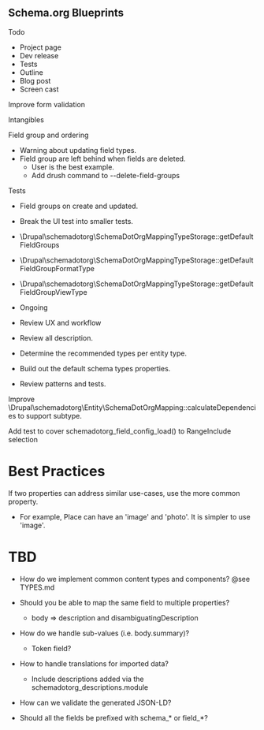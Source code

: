 Schema.org Blueprints
---------------------

Todo
- Project page
- Dev release
- Tests
- Outline
- Blog post
- Screen cast

Improve form validation

Intangibles

Field group and ordering

- Warning about updating field types.
- Field group are left behind when fields are deleted.
  - User is the best example.
  - Add drush command to --delete-field-groups

Tests
- Field groups on create and updated.
- Break the UI test into smaller tests.
- \Drupal\schemadotorg\SchemaDotOrgMappingTypeStorage::getDefaultFieldGroups
- \Drupal\schemadotorg\SchemaDotOrgMappingTypeStorage::getDefaultFieldGroupFormatType
- \Drupal\schemadotorg\SchemaDotOrgMappingTypeStorage::getDefaultFieldGroupViewType

- Ongoing
- Review UX and workflow
- Review all description.
- Determine the recommended types per entity type.
- Build out the default schema types properties.
- Review patterns and tests.

Improve \Drupal\schemadotorg\Entity\SchemaDotOrgMapping::calculateDependencies
to support subtype.

Add test to cover schemadotorg_field_config_load() to RangeInclude selection

# Best Practices

If two properties can address similar use-cases, use the more common property.
- For example, Place can have an 'image' and 'photo'.
  It is simpler to use 'image'.

# TBD

- How do we implement common content types and components? @see TYPES.md

- Should you be able to map the same field to multiple properties?
  - body => description and disambiguatingDescription

- How do we handle sub-values (i.e. body.summary)?
  - Token field?

- How to handle translations for imported data?
  - Include descriptions added via the schemadotorg_descriptions.module

- How can we validate the generated JSON-LD?

- Should all the fields be prefixed with schema_* or field_*?
